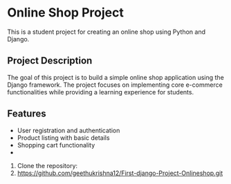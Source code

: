 #  Online Shop Project

This is a student project for creating an online shop using Python and Django.

## Project Description

The goal of this project is to build a simple online shop application using the Django framework. The project focuses on implementing core e-commerce functionalities while providing a learning experience for students.

## Features

- User registration and authentication
- Product listing with basic details
- Shopping cart functionality
- 

1. Clone the repository:
2. https://github.com/geethukrishna12/First-django-Project-Onlineshop.git
 
